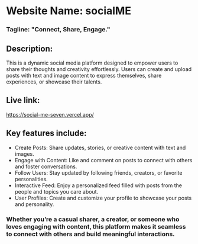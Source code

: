 # Website Name: socialME
### Tagline: "Connect, Share, Engage."

## Description:
This is a dynamic social media platform designed to empower users to share their thoughts and creativity effortlessly. Users can create and upload posts with text and image content to express themselves, share experiences, or showcase their talents.

## Live link:
https://social-me-seven.vercel.app/

## Key features include:

- Create Posts: Share updates, stories, or creative content with text and images.
- Engage with Content: Like and comment on posts to connect with others and foster conversations.
- Follow Users: Stay updated by following friends, creators, or favorite personalities.
- Interactive Feed: Enjoy a personalized feed filled with posts from the people and topics you care about.
- User Profiles: Create and customize your profile to showcase your posts and personality.

### Whether you’re a casual sharer, a creator, or someone who loves engaging with content, this platform makes it seamless to connect with others and build meaningful interactions.

